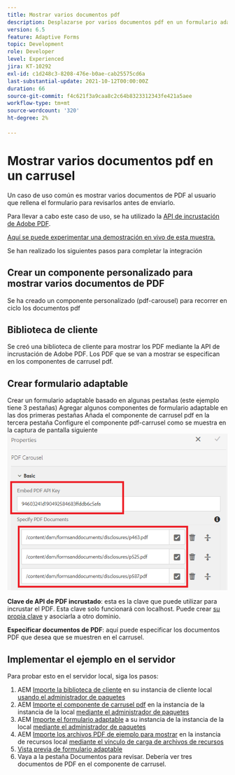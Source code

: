 ```yaml
---
title: Mostrar varios documentos pdf
description: Desplazarse por varios documentos pdf en un formulario adaptable.
version: 6.5
feature: Adaptive Forms
topic: Development
role: Developer
level: Experienced
jira: KT-10292
exl-id: c1d248c3-8208-476e-b0ae-cab25575cd6a
last-substantial-update: 2021-10-12T00:00:00Z
duration: 66
source-git-commit: f4c621f3a9caa8c2c64b8323312343fe421a5aee
workflow-type: tm+mt
source-wordcount: '320'
ht-degree: 2%

---
```


# Mostrar varios documentos pdf en un carrusel

Un caso de uso común es mostrar varios documentos de PDF al usuario que rellena el formulario para revisarlos antes de enviarlo.

Para llevar a cabo este caso de uso, se ha utilizado la [API de incrustación de Adobe PDF](https://www.adobe.io/apis/documentcloud/dcsdk/pdf-embed.html).

[Aquí se puede experimentar una demostración en vivo de esta muestra.](https://forms.enablementadobe.com/content/dam/formsanddocuments/wefinancecreditcard/jcr:content?wcmmode=disabled)

Se han realizado los siguientes pasos para completar la integración

## Crear un componente personalizado para mostrar varios documentos de PDF

Se ha creado un componente personalizado (pdf-carousel) para recorrer en ciclo los documentos pdf

## Biblioteca de cliente

Se creó una biblioteca de cliente para mostrar los PDF mediante la API de incrustación de Adobe PDF. Los PDF que se van a mostrar se especifican en los componentes de carrusel pdf.

## Crear formulario adaptable

Crear un formulario adaptable basado en algunas pestañas (este ejemplo tiene 3 pestañas)
Agregar algunos componentes de formulario adaptable en las dos primeras pestañas
Añada el componente de carrusel pdf en la tercera pestaña
Configure el componente pdf-carrusel como se muestra en la captura de pantalla siguiente
![pdf-carousel](assets/pdf-carousel-af-component.png)

**Clave de API de PDF incrustado**: esta es la clave que puede utilizar para incrustar el PDF. Esta clave solo funcionará con localhost. Puede crear [su propia clave](https://www.adobe.io/apis/documentcloud/dcsdk/pdf-embed.html) y asociarla a otro dominio.

**Especificar documentos de PDF**: aquí puede especificar los documentos PDF que desea que se muestren en el carrusel.


## Implementar el ejemplo en el servidor

Para probar esto en el servidor local, siga los pasos:

1. AEM [Importe la biblioteca de cliente](assets/pdf-carousel-client-lib.zip) en su instancia de cliente local [usando el administrador de paquetes](http://localhost:4502/crx/packmgr/index.jsp)
1. AEM [Importe el componente de carrusel pdf](assets/pdf-carousel-component.zip) en la instancia de la instancia de la local [mediante el administrador de paquetes](http://localhost:4502/crx/packmgr/index.jsp)
1. AEM [Importe el formulario adaptable](assets/adaptive-form-pdf-carousel.zip) a su instancia de la instancia de la local [mediante el administrador de paquetes](http://localhost:4502/crx/packmgr/index.jsp)
1. AEM [Importe los archivos PDF de ejemplo para mostrar](assets/pdf-carousel-sample-documents.zip) en la instancia de recursos local [mediante el vínculo de carga de archivos de recursos](http://localhost:4502/assets.html/content/dam)
1. [Vista previa de formulario adaptable](http://localhost:4502/content/dam/formsanddocuments/wefinancecreditcard/jcr:content?wcmmode=disabled)
1. Vaya a la pestaña Documentos para revisar. Debería ver tres documentos de PDF en el componente de carrusel.
